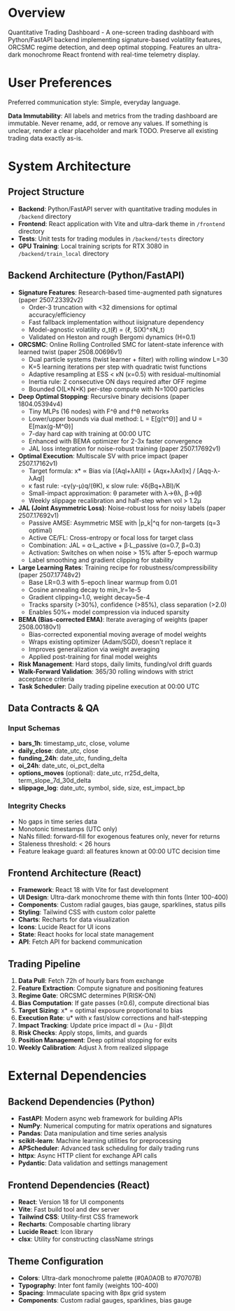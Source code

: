 # Overview

Quantitative Trading Dashboard - A one-screen trading dashboard with Python/FastAPI backend implementing signature-based volatility features, ORCSMC regime detection, and deep optimal stopping. Features an ultra-dark monochrome React frontend with real-time telemetry display.

# User Preferences

Preferred communication style: Simple, everyday language.

**Data Immutability**: All labels and metrics from the trading dashboard are immutable. Never rename, add, or remove any values. If something is unclear, render a clear placeholder and mark TODO. Preserve all existing trading data exactly as-is.

# System Architecture

## Project Structure
- **Backend**: Python/FastAPI server with quantitative trading modules in `/backend` directory
- **Frontend**: React application with Vite and ultra-dark theme in `/frontend` directory
- **Tests**: Unit tests for trading modules in `/backend/tests` directory
- **GPU Training**: Local training scripts for RTX 3080 in `/backend/train_local` directory

## Backend Architecture (Python/FastAPI)
- **Signature Features**: Research-based time-augmented path signatures (paper 2507.23392v2)
  - Order-3 truncation with <32 dimensions for optimal accuracy/efficiency
  - Fast fallback implementation without iisignature dependency
  - Model-agnostic volatility σ_t(ℓ) = ⟨ℓ, S(X)^≤N_t⟩
  - Validated on Heston and rough Bergomi dynamics (H=0.1)
- **ORCSMC**: Online Rolling Controlled SMC for latent-state inference with learned twist (paper 2508.00696v1)
  - Dual particle systems (twist learner + filter) with rolling window L=30
  - K=5 learning iterations per step with quadratic twist functions
  - Adaptive resampling at ESS < κN (κ=0.5) with residual-multinomial
  - Inertia rule: 2 consecutive ON days required after OFF regime
  - Bounded O(L×N×K) per-step compute with N=1000 particles
- **Deep Optimal Stopping**: Recursive binary decisions (paper 1804.05394v4)
  - Tiny MLPs (16 nodes) with F^θ and f^θ networks
  - Lower/upper bounds via dual method: L = E[g(τ^Θ)] and U = E[max(g-M^Θ)]
  - 7-day hard cap with training at 00:00 UTC
  - Enhanced with BEMA optimizer for 2-3x faster convergence
  - JAL loss integration for noise-robust training (paper 2507.17692v1)
- **Optimal Execution**: Multiscale SV with price impact (paper 2507.17162v1)
  - Target formula: x* ∝ Bias via [(Aql+λAll)l + (Aqx+λAxl)x] / [Aqq-λ-λAql]
  - κ fast rule: -εγ(y-μ)q/(θK), κ slow rule: √δ(Bq+λBl)/K
  - Small-impact approximation: θ parameter with λ→θλ, β→θβ
  - Weekly slippage recalibration and half-step when vol > 1.2μ
- **JAL (Joint Asymmetric Loss)**: Noise-robust loss for noisy labels (paper 2507.17692v1)
  - Passive AMSE: Asymmetric MSE with |p_k|^q for non-targets (q=3 optimal)
  - Active CE/FL: Cross-entropy or focal loss for target class
  - Combination: JAL = α·L_active + β·L_passive (α=0.7, β=0.3)
  - Activation: Switches on when noise > 15% after 5-epoch warmup
  - Label smoothing and gradient clipping for stability
- **Large Learning Rates**: Training recipe for robustness/compressibility (paper 2507.17748v2)
  - Base LR=0.3 with 5-epoch linear warmup from 0.01
  - Cosine annealing decay to min_lr=1e-5
  - Gradient clipping=1.0, weight decay=5e-4
  - Tracks sparsity (>30%), confidence (>85%), class separation (>2.0)
  - Enables 50%+ model compression via induced sparsity
- **BEMA (Bias-corrected EMA)**: Iterate averaging of weights (paper 2508.00180v1)
  - Bias-corrected exponential moving average of model weights
  - Wraps existing optimizer (Adam/SGD), doesn't replace it
  - Improves generalization via weight averaging
  - Applied post-training for final model weights
- **Risk Management**: Hard stops, daily limits, funding/vol drift guards
- **Walk-Forward Validation**: 365/30 rolling windows with strict acceptance criteria
- **Task Scheduler**: Daily trading pipeline execution at 00:00 UTC

## Data Contracts & QA

### Input Schemas
- **bars_1h**: timestamp_utc, close, volume
- **daily_close**: date_utc, close
- **funding_24h**: date_utc, funding_delta
- **oi_24h**: date_utc, oi_pct_delta
- **options_moves** (optional): date_utc, rr25d_delta, term_slope_7d_30d_delta
- **slippage_log**: date_utc, symbol, side, size, est_impact_bp

### Integrity Checks
- No gaps in time series data
- Monotonic timestamps (UTC only)
- NaNs filled: forward-fill for exogenous features only, never for returns
- Staleness threshold: < 26 hours
- Feature leakage guard: all features known at 00:00 UTC decision time

## Frontend Architecture (React)
- **Framework**: React 18 with Vite for fast development
- **UI Design**: Ultra-dark monochrome theme with thin fonts (Inter 100-400)
- **Components**: Custom radial gauges, bias gauge, sparklines, status pills
- **Styling**: Tailwind CSS with custom color palette
- **Charts**: Recharts for data visualization
- **Icons**: Lucide React for UI icons
- **State**: React hooks for local state management
- **API**: Fetch API for backend communication

## Trading Pipeline
1. **Data Pull**: Fetch 72h of hourly bars from exchange
2. **Feature Extraction**: Compute signature and positioning features
3. **Regime Gate**: ORCSMC determines P(RISK-ON)
4. **Bias Computation**: If gate passes (≥0.6), compute directional bias
5. **Target Sizing**: x* = optimal exposure proportional to bias
6. **Execution Rate**: u* with κ fast/slow corrections and half-stepping
7. **Impact Tracking**: Update price impact dl = (λu - βl)dt
8. **Risk Checks**: Apply stops, limits, and guards
9. **Position Management**: Deep optimal stopping for exits
10. **Weekly Calibration**: Adjust λ from realized slippage

# External Dependencies

## Backend Dependencies (Python)
- **FastAPI**: Modern async web framework for building APIs
- **NumPy**: Numerical computing for matrix operations and signatures
- **Pandas**: Data manipulation and time series analysis
- **scikit-learn**: Machine learning utilities for preprocessing
- **APScheduler**: Advanced task scheduling for daily trading runs
- **httpx**: Async HTTP client for exchange API calls
- **Pydantic**: Data validation and settings management

## Frontend Dependencies (React)
- **React**: Version 18 for UI components
- **Vite**: Fast build tool and dev server
- **Tailwind CSS**: Utility-first CSS framework
- **Recharts**: Composable charting library
- **Lucide React**: Icon library
- **clsx**: Utility for constructing className strings

## Theme Configuration
- **Colors**: Ultra-dark monochrome palette (#0A0A0B to #70707B)
- **Typography**: Inter font family (weights 100-400)
- **Spacing**: Immaculate spacing with 8px grid system
- **Components**: Custom radial gauges, sparklines, bias gauge